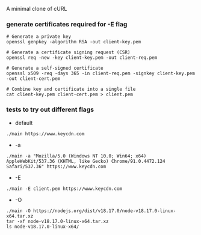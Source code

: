 A minimal clone of cURL

### generate certificates required for -E flag
```
# Generate a private key
openssl genpkey -algorithm RSA -out client-key.pem

# Generate a certificate signing request (CSR)
openssl req -new -key client-key.pem -out client-req.pem

# Generate a self-signed certificate
openssl x509 -req -days 365 -in client-req.pem -signkey client-key.pem -out client-cert.pem

# Combine key and certificate into a single file
cat client-key.pem client-cert.pem > client.pem
```

### tests to try out different flags
- default
```
./main https://www.keycdn.com
```

- -a
```
./main -a "Mozilla/5.0 (Windows NT 10.0; Win64; x64) AppleWebKit/537.36 (KHTML, like Gecko) Chrome/91.0.4472.124 Safari/537.36" https://www.keycdn.com
```

- -E
```
./main -E client.pem https://www.keycdn.com
```

- -O
```
./main -O https://nodejs.org/dist/v18.17.0/node-v18.17.0-linux-x64.tar.xz
tar -xf node-v18.17.0-linux-x64.tar.xz
ls node-v18.17.0-linux-x64/
```